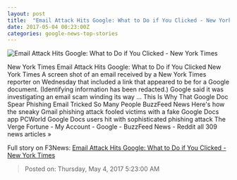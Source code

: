 ```yaml
---
layout: post
title:  "Email Attack Hits Google: What to Do if You Clicked - New York Times"
date: 2017-05-04 00:23:00Z
categories: google-news-top-stories
---
```


![Email Attack Hits Google: What to Do if You Clicked - New York Times](https://static01.nyt.com/images/2017/05/04/business/04spam1/04spam1-facebookJumbo.png)

New York Times Email Attack Hits Google: What to Do if You Clicked New York Times A screen shot of an email received by a New York Times reporter on Wednesday that included a link that appeared to be for a Google document. (Identifying information has been redacted.) Google said it was investigating an email scam winding its way ... This Is Why That Google Doc Spear Phishing Email Tricked So Many People BuzzFeed News Here's how the sneaky Gmail phishing attack fooled victims with a fake Google Docs app PCWorld Google Docs users hit with sophisticated phishing attack The Verge Fortune - My Account - Google - BuzzFeed News - Reddit all 309 news articles »


Full story on F3News: [Email Attack Hits Google: What to Do if You Clicked - New York Times](http://www.f3nws.com/n/W32FZD)

> Posted on: Thursday, May 4, 2017 5:23:00 AM
